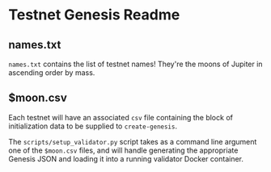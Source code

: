 # Testnet Genesis Readme

## names.txt

`names.txt` contains the list of testnet names! They're the moons of Jupiter in ascending order by mass.

## $moon.csv

Each testnet will have an associated `csv` file containing the block of
initialization data to be supplied to `create-genesis`.

The `scripts/setup_validator.py` script takes as a command line argument
one of the `$moon.csv` files, and will handle generating the appropriate
Genesis JSON and loading it into a running validator Docker container.